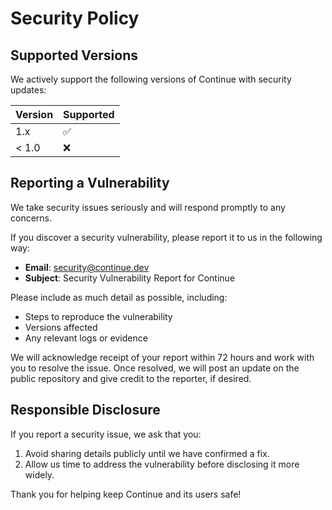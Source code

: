# Security Policy

## Supported Versions

We actively support the following versions of Continue with security updates:

| Version | Supported          |
| ------- | ------------------ |
| 1.x     | :white_check_mark:  |
| < 1.0   | :x:                |

## Reporting a Vulnerability

We take security issues seriously and will respond promptly to any concerns.

If you discover a security vulnerability, please report it to us in the following way:

- **Email**: [security@continue.dev](mailto:security@continue.dev)
- **Subject**: Security Vulnerability Report for Continue

Please include as much detail as possible, including:

- Steps to reproduce the vulnerability
- Versions affected
- Any relevant logs or evidence

We will acknowledge receipt of your report within 72 hours and work with you to resolve the issue. Once resolved, we will post an update on the public repository and give credit to the reporter, if desired.

## Responsible Disclosure

If you report a security issue, we ask that you:

1. Avoid sharing details publicly until we have confirmed a fix.
2. Allow us time to address the vulnerability before disclosing it more widely.

Thank you for helping keep Continue and its users safe!
